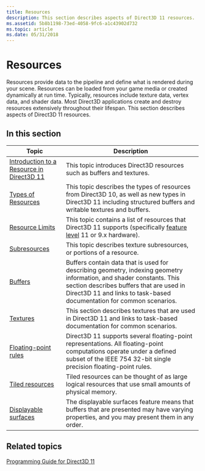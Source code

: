 ```yaml
---
title: Resources
description: This section describes aspects of Direct3D 11 resources.
ms.assetid: 5b8b1198-73ed-4058-9fc6-a1c43902d732
ms.topic: article
ms.date: 05/31/2018
---
```


# Resources

Resources provide data to the pipeline and define what is rendered during your scene. Resources can be loaded from your game media or created dynamically at run time. Typically, resources include texture data, vertex data, and shader data. Most Direct3D applications create and destroy resources extensively throughout their lifespan. This section describes aspects of Direct3D 11 resources.


## In this section



| Topic                                                                                             | Description                                                                                                                                                                                                                                        |
|---------------------------------------------------------------------------------------------------|----------------------------------------------------------------------------------------------------------------------------------------------------------------------------------------------------------------------------------------------------|
| [Introduction to a Resource in Direct3D 11](overviews-direct3d-11-resources-intro.md)<br/> | This topic introduces Direct3D resources such as buffers and textures.<br/>                                                                                                                                                                  |
| [Types of Resources](overviews-direct3d-11-resources-types.md)<br/>                        | This topic describes the types of resources from Direct3D 10, as well as new types in Direct3D 11 including structured buffers and writable textures and buffers.<br/>                                                                       |
| [Resource Limits](overviews-direct3d-11-resources-limits.md)<br/>                          | This topic contains a list of resources that Direct3D 11 supports (specifically [feature level](overviews-direct3d-11-devices-downlevel-intro.md) 11 or 9.x hardware).<br/>                                 |
| [Subresources](overviews-direct3d-11-resources-subresources.md)<br/>                       | This topic describes texture subresources, or portions of a resource.<br/>                                                                                                                                                                   |
| [Buffers](overviews-direct3d-11-resources-buffers.md)<br/>                                 | Buffers contain data that is used for describing geometry, indexing geometry information, and shader constants. This section describes buffers that are used in Direct3D 11 and links to task-based documentation for common scenarios.<br/> |
| [Textures](overviews-direct3d-11-resources-textures.md)<br/>                               | This section describes textures that are used in Direct3D 11 and links to task-based documentation for common scenarios.<br/>                                                                                                                |
| [Floating-point rules](floating-point-rules.md)<br/>                                       | Direct3D 11 supports several floating-point representations. All floating-point computations operate under a defined subset of the IEEE 754 32-bit single precision floating-point rules.<br/>                                               |
| [Tiled resources](tiled-resources.md)<br/>                                                 | Tiled resources can be thought of as large logical resources that use small amounts of physical memory.<br/>                                                                                                                                 |
|[Displayable surfaces](displayable-surfaces.md)|The displayable surfaces feature means that buffers that are presented may have varying properties, and you may present them in any order.|

## Related topics

<dl> <dt>

[Programming Guide for Direct3D 11](dx-graphics-overviews.md)
</dt> </dl>

 

 





